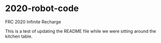 # 2020-robot-code
FRC 2020 Infinite Recharge

This is a test of updating the README file while we were sitting around the kitchen table.
